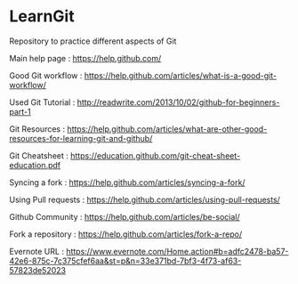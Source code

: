 LearnGit
========

Repository to practice different aspects of Git

Main help page :
https://help.github.com/

Good Git workflow :
https://help.github.com/articles/what-is-a-good-git-workflow/

Used Git Tutorial :
http://readwrite.com/2013/10/02/github-for-beginners-part-1

Git Resources :
https://help.github.com/articles/what-are-other-good-resources-for-learning-git-and-github/

Git Cheatsheet :
https://education.github.com/git-cheat-sheet-education.pdf

Syncing a fork :
https://help.github.com/articles/syncing-a-fork/

Using Pull requests :
https://help.github.com/articles/using-pull-requests/

Github Community :
https://help.github.com/articles/be-social/

Fork a repository :
https://help.github.com/articles/fork-a-repo/

Evernote URL :
https://www.evernote.com/Home.action#b=adfc2478-ba57-42e6-875c-7c375cfef6aa&st=p&n=33e371bd-7bf3-4f73-af63-57823de52023



